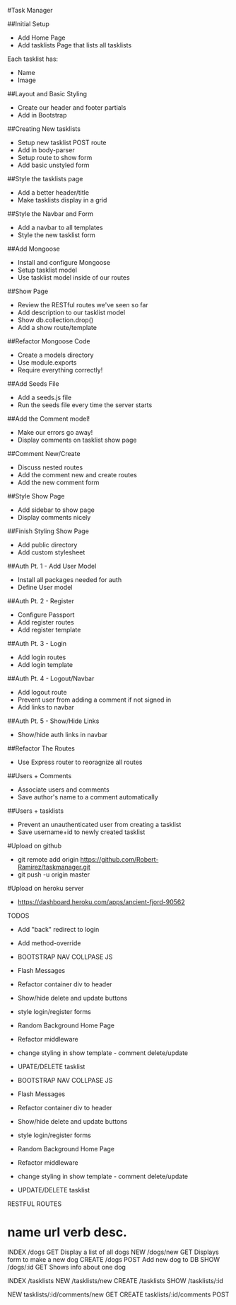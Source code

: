 #Task Manager

##Initial Setup
* Add Home Page
* Add tasklists Page that lists all tasklists

Each tasklist has:
   * Name
   * Image

##Layout and Basic Styling
* Create our header and footer partials
* Add in Bootstrap

##Creating New tasklists
* Setup new tasklist POST route
* Add in body-parser
* Setup route to show form
* Add basic unstyled form

##Style the tasklists page
* Add a better header/title
* Make tasklists display in a grid

##Style the Navbar and Form
* Add a navbar to all templates
* Style the new tasklist form

##Add Mongoose
* Install and configure Mongoose
* Setup tasklist model
* Use tasklist model inside of our routes

##Show Page
* Review the RESTful routes we've seen so far
* Add description to our tasklist model
* Show db.collection.drop()
* Add a show route/template

##Refactor Mongoose Code
* Create a models directory
* Use module.exports
* Require everything correctly!

##Add Seeds File
* Add a seeds.js file
* Run the seeds file every time the server starts

##Add the Comment model!
* Make our errors go away!
* Display comments on tasklist show page

##Comment New/Create
* Discuss nested routes
* Add the comment new and create routes
* Add the new comment form

##Style Show Page
* Add sidebar to show page
* Display comments nicely

##Finish Styling Show Page
* Add public directory
* Add custom stylesheet

##Auth Pt. 1 - Add User Model
* Install all packages needed for auth
* Define User model 

##Auth Pt. 2 - Register
* Configure Passport
* Add register routes
* Add register template

##Auth Pt. 3 - Login
* Add login routes
* Add login template

##Auth Pt. 4 - Logout/Navbar
* Add logout route
* Prevent user from adding a comment if not signed in
* Add links to navbar

##Auth Pt. 5 - Show/Hide Links
* Show/hide auth links in navbar 

##Refactor The Routes
* Use Express router to reoragnize all routes

##Users + Comments
* Associate users and comments
* Save author's name to a comment automatically

##Users + tasklists
* Prevent an unauthenticated user from creating a tasklist
* Save username+id to newly created tasklist

#Upload on github
* git remote add origin https://github.com/Robert-Ramirez/taskmanager.git
* git push -u origin master

#Upload on heroku server
* https://dashboard.heroku.com/apps/ancient-fjord-90562

TODOS
* Add "back" redirect to login
* Add method-override
* BOOTSTRAP NAV COLLPASE JS
* Flash Messages
* Refactor container div to header
* Show/hide delete and update buttons
* style login/register forms
* Random Background Home Page
* Refactor middleware
* change styling in show template - comment delete/update
* UPATE/DELETE tasklist

* BOOTSTRAP NAV COLLPASE JS
* Flash Messages
* Refactor container div to header
* Show/hide delete and update buttons
* style login/register forms
* Random Background Home Page
* Refactor middleware
* change styling in show template - comment delete/update
* UPDATE/DELETE tasklist




RESTFUL ROUTES

name      url      verb    desc.
===============================================
INDEX   /dogs      GET   Display a list of all dogs
NEW     /dogs/new  GET   Displays form to make a new dog
CREATE  /dogs      POST  Add new dog to DB
SHOW    /dogs/:id  GET   Shows info about one dog

INDEX   /tasklists
NEW     /tasklists/new
CREATE  /tasklists
SHOW    /tasklists/:id

NEW     tasklists/:id/comments/new    GET
CREATE  tasklists/:id/comments      POST
